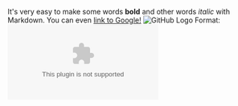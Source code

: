 It's very easy to make some words **bold** and other words *italic* with Markdown. You can even [link to Google!](http://google.com)
![GitHub Logo](https://img-premium.flaticon.com/png/512/739/premium/739257.png?token=exp=1633184833~hmac=9df9d2dbd5187bbc4dc932b0edbfb907)
Format: ![Alt Text](google.com)
